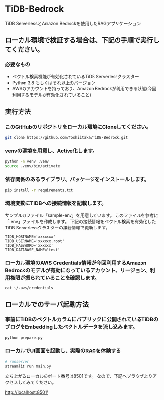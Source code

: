 # TiDB-Bedrock
TiDB ServerlessとAmazon Bedrockを使用したRAGアプリケーション

## ローカル環境で検証する場合は、下記の手順で実行してください。
### 必要なもの
- ベクトル検索機能が有効化されているTiDB Serverlessクラスター
- Python 3.8 もしくはそれ以上のバージョン
- AWSのアカウントを持っており、Amazon Bedrockが利用できる状態(今回利用するモデルが有効化されていること)

## 実行方法
### このGitHubのリポジトリをローカル環境にCloneしてください。

```bash
git clone https://github.com/Yoshiitaka/TiDB-Bedrock.git
```

### venvの環境を用意し、Active化します。

```bash
python -m venv .venv
source .venv/bin/activate
```

### 依存関係のあるライブラリ、パッケージをインストールします。

```bash
pip install -r requirements.txt
```

### 環境変数にTiDBへの接続情報を記載します。
サンプルのファイル「sample-env」を用意しています。
このファイルを参考に「.env」ファイルを作成します。
下記の接続情報をベクトル検索を有効化したTiDB Serverlessクラスターの接続情報で更新します。

```.env
TIDB_HOSTNAME='xxxxxxx'
TIDB_USERNAME='xxxxxx.root'
TIDB_PASSWORD='xxxxxx'
TIDB_DATABASE_NAME='test'
```

### ローカル環境のAWS Credentials情報が今回利用するAmazon Bedrockのモデルが有効になっているアカウント、リージョン、利用権限が振られていることを確認します。

```
cat ~/.aws/credentials
```

## ローカルでのサーバ起動方法
### 事前にTiDBのベクトルカラムにパブリックに公開されているTiDBのブログをEmbeddingしたベクトルデータを流し込みます。

```bash
python prepare.py
```

### ローカルでUI画面を起動し、実際のRAGを体験する

```bash
# runserver
streamlit run main.py
```

立ち上がるローカルのポート番号は8501です。
なので、下記へブラウザよりアクセスしてみてください。

[http://localhost:8501/](http://localhost:8501/)
